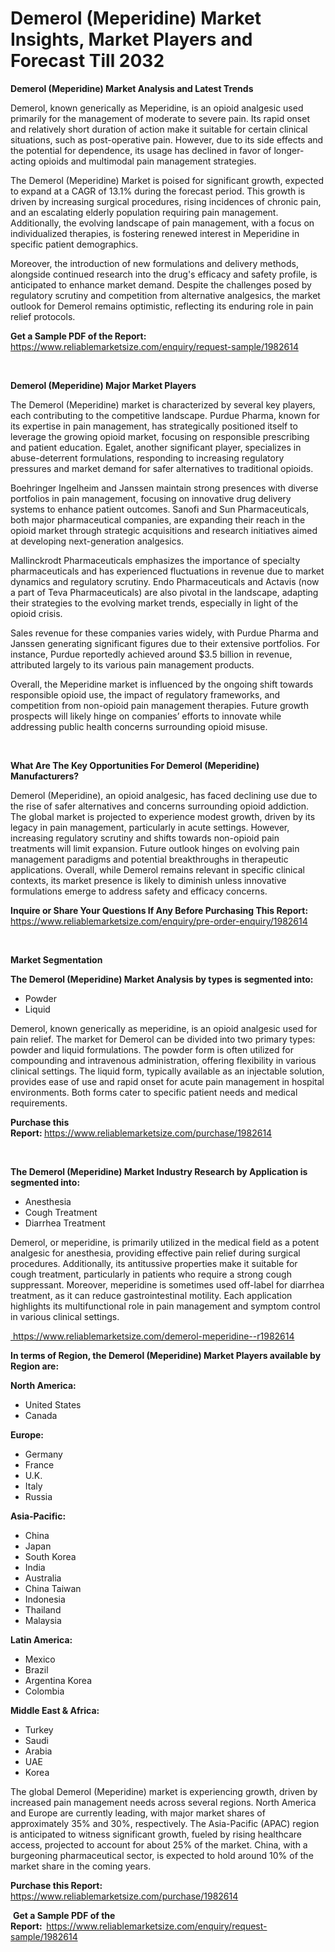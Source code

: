 <p><h1>Demerol (Meperidine) Market Insights, Market Players and Forecast Till 2032</h1></p><p><strong>Demerol (Meperidine) Market Analysis and Latest Trends</strong></p>
<p><p>Demerol, known generically as Meperidine, is an opioid analgesic used primarily for the management of moderate to severe pain. Its rapid onset and relatively short duration of action make it suitable for certain clinical situations, such as post-operative pain. However, due to its side effects and the potential for dependence, its usage has declined in favor of longer-acting opioids and multimodal pain management strategies.</p><p>The Demerol (Meperidine) Market is poised for significant growth, expected to expand at a CAGR of 13.1% during the forecast period. This growth is driven by increasing surgical procedures, rising incidences of chronic pain, and an escalating elderly population requiring pain management. Additionally, the evolving landscape of pain management, with a focus on individualized therapies, is fostering renewed interest in Meperidine in specific patient demographics.</p><p>Moreover, the introduction of new formulations and delivery methods, alongside continued research into the drug's efficacy and safety profile, is anticipated to enhance market demand. Despite the challenges posed by regulatory scrutiny and competition from alternative analgesics, the market outlook for Demerol remains optimistic, reflecting its enduring role in pain relief protocols.</p></p>
<p><strong>Get a Sample PDF of the Report:&nbsp;</strong> <a href="https://www.reliablemarketsize.com/enquiry/request-sample/1982614?utm_campaign=3033&utm_medium=2&utm_source=Github&utm_content=ia&utm_term=19042025&utm_id=demerol-meperidine">https://www.reliablemarketsize.com/enquiry/request-sample/1982614</a></p>
<p>&nbsp;</p>
<p><strong>Demerol (Meperidine) Major Market Players</strong></p>
<p><p>The Demerol (Meperidine) market is characterized by several key players, each contributing to the competitive landscape. Purdue Pharma, known for its expertise in pain management, has strategically positioned itself to leverage the growing opioid market, focusing on responsible prescribing and patient education. Egalet, another significant player, specializes in abuse-deterrent formulations, responding to increasing regulatory pressures and market demand for safer alternatives to traditional opioids.</p><p>Boehringer Ingelheim and Janssen maintain strong presences with diverse portfolios in pain management, focusing on innovative drug delivery systems to enhance patient outcomes. Sanofi and Sun Pharmaceuticals, both major pharmaceutical companies, are expanding their reach in the opioid market through strategic acquisitions and research initiatives aimed at developing next-generation analgesics.</p><p>Mallinckrodt Pharmaceuticals emphasizes the importance of specialty pharmaceuticals and has experienced fluctuations in revenue due to market dynamics and regulatory scrutiny. Endo Pharmaceuticals and Actavis (now a part of Teva Pharmaceuticals) are also pivotal in the landscape, adapting their strategies to the evolving market trends, especially in light of the opioid crisis.</p><p>Sales revenue for these companies varies widely, with Purdue Pharma and Janssen generating significant figures due to their extensive portfolios. For instance, Purdue reportedly achieved around $3.5 billion in revenue, attributed largely to its various pain management products.</p><p>Overall, the Meperidine market is influenced by the ongoing shift towards responsible opioid use, the impact of regulatory frameworks, and competition from non-opioid pain management therapies. Future growth prospects will likely hinge on companies’ efforts to innovate while addressing public health concerns surrounding opioid misuse.</p></p>
<p>&nbsp;</p>
<p><strong>What Are The Key Opportunities For Demerol (Meperidine) Manufacturers?</strong></p>
<p><p>Demerol (Meperidine), an opioid analgesic, has faced declining use due to the rise of safer alternatives and concerns surrounding opioid addiction. The global market is projected to experience modest growth, driven by its legacy in pain management, particularly in acute settings. However, increasing regulatory scrutiny and shifts towards non-opioid pain treatments will limit expansion. Future outlook hinges on evolving pain management paradigms and potential breakthroughs in therapeutic applications. Overall, while Demerol remains relevant in specific clinical contexts, its market presence is likely to diminish unless innovative formulations emerge to address safety and efficacy concerns.</p></p>
<p><strong>Inquire or Share Your Questions If Any Before Purchasing This Report:</strong> <a href="https://www.reliablemarketsize.com/enquiry/pre-order-enquiry/1982614?utm_campaign=3033&utm_medium=2&utm_source=Github&utm_content=ia&utm_term=19042025&utm_id=demerol-meperidine">https://www.reliablemarketsize.com/enquiry/pre-order-enquiry/1982614</a></p>
<p>&nbsp;</p>
<p><strong>Market Segmentation</strong></p>
<p><strong>The Demerol (Meperidine) Market Analysis by types is segmented into:</strong></p>
<p><ul><li>Powder</li><li>Liquid</li></ul></p>
<p><p>Demerol, known generically as meperidine, is an opioid analgesic used for pain relief. The market for Demerol can be divided into two primary types: powder and liquid formulations. The powder form is often utilized for compounding and intravenous administration, offering flexibility in various clinical settings. The liquid form, typically available as an injectable solution, provides ease of use and rapid onset for acute pain management in hospital environments. Both forms cater to specific patient needs and medical requirements.</p></p>
<p><strong>Purchase this Report:&nbsp;</strong><a href="https://www.reliablemarketsize.com/purchase/1982614?utm_campaign=3033&utm_medium=2&utm_source=Github&utm_content=ia&utm_term=19042025&utm_id=demerol-meperidine">https://www.reliablemarketsize.com/purchase/1982614</a></p>
<p>&nbsp;</p>
<p><strong>The Demerol (Meperidine) Market Industry Research by Application is segmented into:</strong></p>
<p><ul><li>Anesthesia</li><li>Cough Treatment</li><li>Diarrhea Treatment</li></ul></p>
<p><p>Demerol, or meperidine, is primarily utilized in the medical field as a potent analgesic for anesthesia, providing effective pain relief during surgical procedures. Additionally, its antitussive properties make it suitable for cough treatment, particularly in patients who require a strong cough suppressant. Moreover, meperidine is sometimes used off-label for diarrhea treatment, as it can reduce gastrointestinal motility. Each application highlights its multifunctional role in pain management and symptom control in various clinical settings.</p></p>
<p><a href="https://www.reliablemarketsize.com/demerol-meperidine--r1982614?utm_campaign=3033&utm_medium=2&utm_source=Github&utm_content=ia&utm_term=19042025&utm_id=demerol-meperidine">&nbsp;https://www.reliablemarketsize.com/demerol-meperidine--r1982614</a></p>
<p><strong>In terms of Region, the Demerol (Meperidine) Market Players available by Region are:</strong></p>
<p>
    <p> <strong> North America: </strong>
        <ul>
            <li>United States</li>
            <li>Canada</li>
        </ul>
        </p> 
    <p> <strong> Europe: </strong>
        <ul>
            <li>Germany</li>
            <li>France</li>
            <li>U.K.</li>
            <li>Italy</li>
            <li>Russia</li>
        </ul>
        </p> 
    <p> <strong> Asia-Pacific: </strong>
        <ul>
            <li>China</li>
            <li>Japan</li>
            <li>South Korea</li>
            <li>India</li>
            <li>Australia</li>
            <li>China Taiwan</li>
            <li>Indonesia</li>
            <li>Thailand</li>
            <li>Malaysia</li>
        </ul>
        </p> 
    <p> <strong> Latin America: </strong>
        <ul>
            <li>Mexico</li>
            <li>Brazil</li>
            <li>Argentina Korea</li>
            <li>Colombia</li>
        </ul>
        </p> 
    <p> <strong> Middle East & Africa: </strong>
        <ul>
            <li>Turkey</li>
            <li>Saudi</li>
            <li>Arabia</li>
            <li>UAE</li>
            <li>Korea</li>
        </ul>
    </p>
    </p>
<p><p>The global Demerol (Meperidine) market is experiencing growth, driven by increased pain management needs across several regions. North America and Europe are currently leading, with major market shares of approximately 35% and 30%, respectively. The Asia-Pacific (APAC) region is anticipated to witness significant growth, fueled by rising healthcare access, projected to account for about 25% of the market. China, with a burgeoning pharmaceutical sector, is expected to hold around 10% of the market share in the coming years.</p></p>
<p><strong>Purchase this Report: </strong><a href="https://www.reliablemarketsize.com/purchase/1982614?utm_campaign=3033&utm_medium=2&utm_source=Github&utm_content=ia&utm_term=19042025&utm_id=demerol-meperidine">https://www.reliablemarketsize.com/purchase/1982614</a></p>
<p>&nbsp;<strong>Get a Sample PDF of the Report:&nbsp;&nbsp;</strong><a href="https://www.reliablemarketsize.com/enquiry/request-sample/1982614?utm_campaign=3033&utm_medium=2&utm_source=Github&utm_content=ia&utm_term=19042025&utm_id=demerol-meperidine">https://www.reliablemarketsize.com/enquiry/request-sample/1982614</a></p>
<p><strong></strong></p>
<p><p></p><p></p><p></p></p>